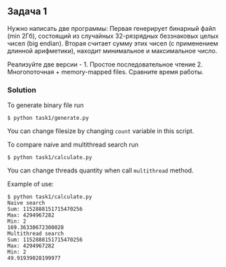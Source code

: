 ## Задача 1

Нужно написать две программы: Первая генерирует бинарный файл (min 2Гб), состоящий из случайных 32-рязрядных беззнаковых целых чисел (big endian). Вторая считает сумму этих чисел (с применением длинной арифметики), находит минимальное и максимальное число.

Реализуйте две версии - 1. Простое последовательное чтение 2. Многопоточная + memory-mapped files. Сравните время работы.

### Solution

To generate binary file run

```console
$ python task1/generate.py
```

You can change filesize by changing `count` variable in this script.

To compare naive and multithread search run

```console
$ python task1/calculate.py
```

You can change threads quantity when call `multithread` method.

Example of use:

```console
$ python task1/calculate.py 
Naive search
Sum: 1152888151715470256
Max: 4294967282
Min: 2
169.36330672300028
Multithread search
Sum: 1152888151715470256
Max: 4294967282
Min: 2
49.91939028199977
```

